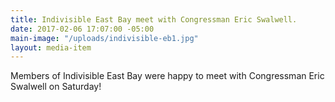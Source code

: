 ```yaml
---
title: Indivisible East Bay meet with Congressman Eric Swalwell.
date: 2017-02-06 17:07:00 -05:00
main-image: "/uploads/indivisible-eb1.jpg"
layout: media-item
---
```


Members of Indivisible East Bay were happy to meet with Congressman Eric Swalwell on Saturday!
